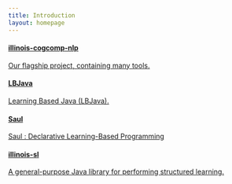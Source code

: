 ```yaml
---
title: Introduction
layout: homepage
---
```


<div class="card-columns">

  <a href="https://github.com/IllinoisCogComp/illinois-cogcomp-nlp">
  <div class="card cardlink">
    <div class="card-block">
      <h4 class="card-title">illinois-cogcomp-nlp</h4>
      <p class="card-text">Our flagship project, containing many tools. </p>
    </div>
  </div>
  </a>


  <a href="http://illinoiscogcomp.github.io/lbjava/">
  <div class="card cardlink">
    <div class="card-block">
      <h4 class="card-title">LBJava</h4>
      <p class="card-text">Learning Based Java (LBJava).</p>
    </div>
  </div>
  </a>

  <a href="https://github.com/IllinoisCogComp/saul">
  <div class="card cardlink card-block">
    <h4 class="card-title">Saul</h4>
    <p class="card-text">Saul : Declarative Learning-Based Programming</p>
  </div>
  </a>

  <a href="https://github.com/IllinoisCogComp/illinois-sl">
  <div class="card cardlink card-block">
    <h4 class="card-title">illinois-sl</h4>
    <p class="card-text">A general-purpose Java library for performing structured learning.</p>
  </div>
  </a>

</div>